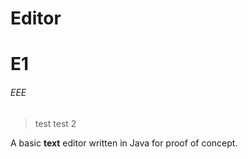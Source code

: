 Editor
======

# E1
###### EEE 

> test
> test 2 




A basic **text** editor written in Java for proof of concept.
